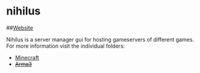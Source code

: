 # nihilus

##[Website](https://www.nihilus.gg)

Nihilus is a server manager gui for hosting gameservers of different games. For more information visit the individual folders:
- [Minecraft](https://github.com/ChristianKern97/nihilus/tree/master/minecraft)
- ~~[Arma3](https://github.com/ChristianKern97/nihilus/tree/master/arma)~~
